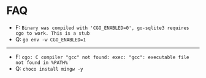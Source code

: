 # FAQ

- F: `Binary was compiled with 'CGO_ENABLED=0', go-sqlite3 requires cgo to work. This is a stub`
- Q: `go env -w CGO_ENABLED=1`

---

- F: `cgo: C compiler "gcc" not found: exec: "gcc": executable file not found in %PATH%`
- Q: `choco install mingw -y`